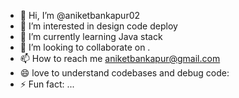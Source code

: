 - 👋 Hi, I’m @aniketbankapur02
- 👀 I’m interested in design code deploy
- 🌱 I’m currently learning Java stack
- 💞️ I’m looking to collaborate on .
- 📫 How to reach me aniketbankapur@gmail.com
- 😄 love to understand codebases and debug code:
- ⚡ Fun fact: ...

<!---
aniketbankapur02/aniketbankapur02 is a ✨ special ✨ repository because its `README.md` (this file) appears on your GitHub profile.
You can click the Preview link to take a look at your changes.
--->
